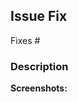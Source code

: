 <!--
- Add the issue number here(after hashtag below adjacent to FIXES).

- If you solved the issue partially use "First Steps towards #{issue_number}.
- After solving the issue completely change it to "Fixes #{issue_number}.
-->
## Issue Fix
Fixes #

### Description
<!-- Add here what changes were made in this issue and if possible provide links. -->

**Screenshots:**
<!-- If you made any change fixes or alters the UI then
 - you're highly motivated to post a screenshot here of the changes made and how the app looks now.
 - If your changes didn't effect UI then go ahead write an `NA` below the screenshots section.
-->
